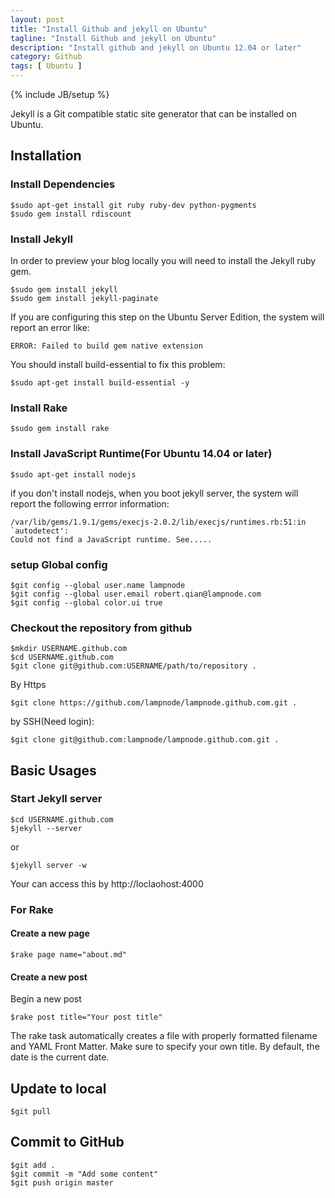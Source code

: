```yaml
---
layout: post
title: "Install Github and jekyll on Ubuntu"
tagline: "Install Github and jekyll on Ubuntu"
description: "Install github and jekyll on Ubuntu 12.04 or later"
category: Github
tags: [ Ubuntu ]
---
```

{% include JB/setup %}

Jekyll is a Git compatible static site generator that can be installed on Ubuntu.

## Installation

### Install Dependencies

	$sudo apt-get install git ruby ruby-dev python-pygments
	$sudo gem install rdiscount

### Install Jekyll

In order to preview your blog locally you will  need to install the Jekyll ruby gem.

	$sudo gem install jekyll
    $sudo gem install jekyll-paginate
    
If you are configuring this step on the Ubuntu Server Edition, the system will report an error like:

	ERROR: Failed to build gem native extension

You should install build-essential to fix this problem:

	$sudo apt-get install build-essential -y

### Install Rake

	$sudo gem install rake

### Install JavaScript Runtime(For Ubuntu 14.04 or later)

	$sudo apt-get install nodejs	

if you don't install nodejs, when you boot jekyll server, the system will report the following errror information:

	/var/lib/gems/1.9.1/gems/execjs-2.0.2/lib/execjs/runtimes.rb:51:in `autodetect': 
	Could not find a JavaScript runtime. See.....

### setup Global config

	$git config --global user.name lampnode
  	$git config --global user.email robert.qian@lampnode.com	
	$git config --global color.ui true

### Checkout the repository from github

	$mkdir USERNAME.github.com
	$cd USERNAME.github.com
	$git clone git@github.com:USERNAME/path/to/repository .

By Https

	$git clone https://github.com/lampnode/lampnode.github.com.git .

by SSH(Need login):
	
	$git clone git@github.com:lampnode/lampnode.github.com.git .

## Basic Usages

### Start Jekyll server

	$cd USERNAME.github.com
	$jekyll --server

or

	$jekyll server -w

Your can access this by http://loclaohost:4000

### For Rake

#### Create a new page

	$rake page name="about.md"


#### Create a new post 

Begin a new post
	
	$rake post title="Your post title"

The rake task automatically creates a file with properly formatted filename and YAML Front Matter. Make sure to specify your own title. By default, the date is the current date.

## Update to local

	$git pull
	
## Commit to GitHub

	$git add .
	$git commit -m "Add some content"
	$git push origin master
	
